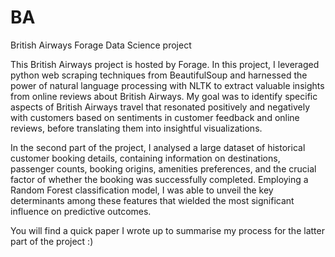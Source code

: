 # BA
British Airways Forage Data Science project

This British Airways project is hosted by Forage. In this project, I leveraged python web scraping techniques from BeautifulSoup and harnessed the power of natural language processing with NLTK to extract valuable insights from online reviews about British Airways. My goal was to identify specific aspects of British Airways travel that resonated positively and negatively with customers based on sentiments in customer feedback and online reviews, before translating them into insightful visualizations.

In the second part of the project, I analysed a large dataset of historical customer booking details, containing information on destinations, passenger counts, booking origins, amenities preferences, and the crucial factor of whether the booking was successfully completed. Employing a Random Forest classification model, I was able to unveil the key determinants among these features that wielded the most significant influence on predictive outcomes.

You will find a quick paper I wrote up to summarise my process for the latter part of the project :)
